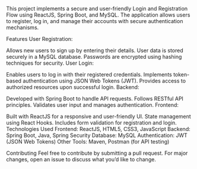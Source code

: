 This project implements a secure and user-friendly Login and Registration Flow using ReactJS, Spring Boot, and MySQL. The application allows users to register, log in, and manage their accounts with secure authentication mechanisms.

Features
User Registration:

Allows new users to sign up by entering their details.
User data is stored securely in a MySQL database.
Passwords are encrypted using hashing techniques for security.
User Login:

Enables users to log in with their registered credentials.
Implements token-based authentication using JSON Web Tokens (JWT).
Provides access to authorized resources upon successful login.
Backend:

Developed with Spring Boot to handle API requests.
Follows RESTful API principles.
Validates user input and manages authentication.
Frontend:

Built with ReactJS for a responsive and user-friendly UI.
State management using React Hooks.
Includes form validation for registration and login.
Technologies Used
Frontend: ReactJS, HTML5, CSS3, JavaScript
Backend: Spring Boot, Java, Spring Security
Database: MySQL
Authentication: JWT (JSON Web Tokens)
Other Tools: Maven, Postman (for API testing)


Contributing
Feel free to contribute by submitting a pull request. For major changes, open an issue to discuss what you’d like to change.

